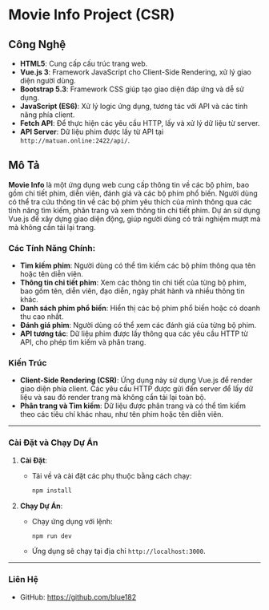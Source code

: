 # Movie Info Project (CSR)

## Công Nghệ
- **HTML5**: Cung cấp cấu trúc trang web.
- **Vue.js 3**: Framework JavaScript cho Client-Side Rendering, xử lý giao diện người dùng.
- **Bootstrap 5.3**: Framework CSS giúp tạo giao diện đáp ứng và dễ sử dụng.
- **JavaScript (ES6)**: Xử lý logic ứng dụng, tương tác với API và các tính năng phía client.
- **Fetch API**: Để thực hiện các yêu cầu HTTP, lấy và xử lý dữ liệu từ server.
- **API Server**: Dữ liệu phim được lấy từ API tại `http://matuan.online:2422/api/`.

## Mô Tả
**Movie Info** là một ứng dụng web cung cấp thông tin về các bộ phim, bao gồm chi tiết phim, diễn viên, đánh giá và các bộ phim phổ biến. Người dùng có thể tra cứu thông tin về các bộ phim yêu thích của mình thông qua các tính năng tìm kiếm, phân trang và xem thông tin chi tiết phim. Dự án sử dụng Vue.js để xây dựng giao diện động, giúp người dùng có trải nghiệm mượt mà mà không cần tải lại trang.

### Các Tính Năng Chính:
- **Tìm kiếm phim**: Người dùng có thể tìm kiếm các bộ phim thông qua tên hoặc tên diễn viên.
- **Thông tin chi tiết phim**: Xem các thông tin chi tiết của từng bộ phim, bao gồm tên, diễn viên, đạo diễn, ngày phát hành và nhiều thông tin khác.
- **Danh sách phim phổ biến**: Hiển thị các bộ phim phổ biến hoặc có doanh thu cao nhất.
- **Đánh giá phim**: Người dùng có thể xem các đánh giá của từng bộ phim.
- **API tương tác**: Dữ liệu phim được lấy thông qua các yêu cầu HTTP từ API, cho phép tìm kiếm và phân trang.

### Kiến Trúc
- **Client-Side Rendering (CSR)**: Ứng dụng này sử dụng Vue.js để render giao diện phía client. Các yêu cầu HTTP được gửi đến server để lấy dữ liệu và sau đó render trang mà không cần tải lại toàn bộ.
- **Phân trang và Tìm kiếm**: Dữ liệu được phân trang và có thể tìm kiếm theo các tiêu chí khác nhau, như tên phim hoặc tên diễn viên.

---

### Cài Đặt và Chạy Dự Án

1. **Cài Đặt**:
   - Tải về và cài đặt các phụ thuộc bằng cách chạy:
     ```bash
     npm install
     ```

2. **Chạy Dự Án**:
   - Chạy ứng dụng với lệnh:
     ```bash
     npm run dev
     ```
   - Ứng dụng sẽ chạy tại địa chỉ `http://localhost:3000`.

---

### Liên Hệ
- GitHub: https://github.com/blue182

